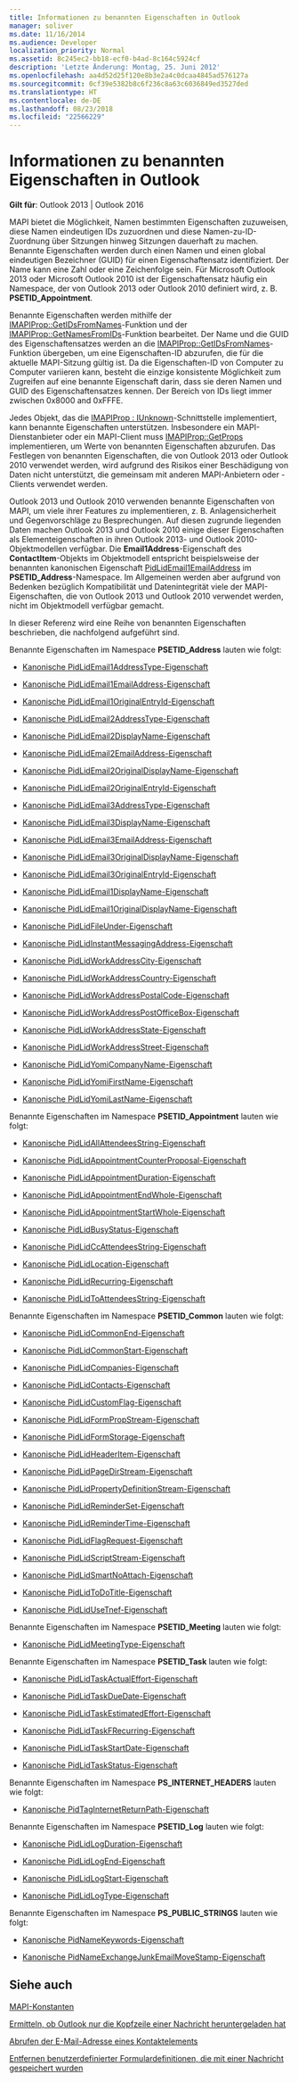 ```yaml
---
title: Informationen zu benannten Eigenschaften in Outlook
manager: soliver
ms.date: 11/16/2014
ms.audience: Developer
localization_priority: Normal
ms.assetid: 8c245ec2-bb18-ecf0-b4ad-8c164c5924cf
description: 'Letzte Änderung: Montag, 25. Juni 2012'
ms.openlocfilehash: aa4d52d25f120e8b3e2a4c0dcaa4845ad576127a
ms.sourcegitcommit: 0cf39e5382b8c6f236c8a63c6036849ed3527ded
ms.translationtype: HT
ms.contentlocale: de-DE
ms.lasthandoff: 08/23/2018
ms.locfileid: "22566229"
---
```

# <a name="about-named-properties-used-by-outlook"></a>Informationen zu benannten Eigenschaften in Outlook

  
  
**Gilt für**: Outlook 2013 | Outlook 2016 
  
MAPI bietet die Möglichkeit, Namen bestimmten Eigenschaften zuzuweisen, diese Namen eindeutigen IDs zuzuordnen und diese Namen-zu-ID-Zuordnung über Sitzungen hinweg Sitzungen dauerhaft zu machen. Benannte Eigenschaften werden durch einen Namen und einen global eindeutigen Bezeichner (GUID) für einen Eigenschaftensatz identifiziert. Der Name kann eine Zahl oder eine Zeichenfolge sein. Für Microsoft Outlook 2013 oder Microsoft Outlook 2010 ist der Eigenschaftensatz häufig ein Namespace, der von Outlook 2013 oder Outlook 2010 definiert wird, z. B. **PSETID_Appointment**. 
  
Benannte Eigenschaften werden mithilfe der [IMAPIProp::GetIDsFromNames](imapiprop-getidsfromnames.md)-Funktion und der [IMAPIProp::GetNamesFromIDs](imapiprop-getnamesfromids.md)-Funktion bearbeitet. Der Name und die GUID des Eigenschaftensatzes werden an die [IMAPIProp::GetIDsFromNames](imapiprop-getidsfromnames.md)-Funktion übergeben, um eine Eigenschaften-ID abzurufen, die für die aktuelle MAPI-Sitzung gültig ist. Da die Eigenschaften-ID von Computer zu Computer variieren kann, besteht die einzige konsistente Möglichkeit zum Zugreifen auf eine benannte Eigenschaft darin, dass sie deren Namen und GUID des Eigenschaftensatzes kennen. Der Bereich von IDs liegt immer zwischen 0x8000 and 0xFFFE. 
  
Jedes Objekt, das die [IMAPIProp : IUnknown](imapipropiunknown.md)-Schnittstelle implementiert, kann benannte Eigenschaften unterstützen. Insbesondere ein MAPI-Dienstanbieter oder ein MAPI-Client muss [IMAPIProp::GetProps](imapiprop-getprops.md) implementieren, um Werte von benannten Eigenschaften abzurufen. Das Festlegen von benannten Eigenschaften, die von Outlook 2013 oder Outlook 2010 verwendet werden, wird aufgrund des Risikos einer Beschädigung von Daten nicht unterstützt, die gemeinsam mit anderen MAPI-Anbietern oder -Clients verwendet werden. 
  
Outlook 2013 und Outlook 2010 verwenden benannte Eigenschaften von MAPI, um viele ihrer Features zu implementieren, z. B. Anlagensicherheit und Gegenvorschläge zu Besprechungen. Auf diesen zugrunde liegenden Daten machen Outlook 2013 und Outlook 2010 einige dieser Eigenschaften als Elementeigenschaften in ihren Outlook 2013- und Outlook 2010-Objektmodellen verfügbar. Die **Email1Address**-Eigenschaft des **ContactItem**-Objekts im Objektmodell entspricht beispielsweise der benannten kanonischen Eigenschaft [PidLidEmail1EmailAddress](pidlidemail1emailaddress-canonical-property.md) im **PSETID_Address**-Namespace. Im Allgemeinen werden aber aufgrund von Bedenken bezüglich Kompatibilität und Datenintegrität viele der MAPI-Eigenschaften, die von Outlook 2013 und Outlook 2010 verwendet werden, nicht im Objektmodell verfügbar gemacht. 
  
In dieser Referenz wird eine Reihe von benannten Eigenschaften beschrieben, die nachfolgend aufgeführt sind.
  
Benannte Eigenschaften im Namespace **PSETID_Address** lauten wie folgt: 
  
- [Kanonische PidLidEmail1AddressType-Eigenschaft](pidlidemail1addresstype-canonical-property.md)
    
- [Kanonische PidLidEmail1EmailAddress-Eigenschaft](pidlidemail1emailaddress-canonical-property.md)
    
- [Kanonische PidLidEmail1OriginalEntryId-Eigenschaft](pidlidemail1originalentryid-canonical-property.md)
    
- [Kanonische PidLidEmail2AddressType-Eigenschaft](pidlidemail2addresstype-canonical-property.md)
    
- [Kanonische PidLidEmail2DisplayName-Eigenschaft](pidlidemail2displayname-canonical-property.md)
    
- [Kanonische PidLidEmail2EmailAddress-Eigenschaft](pidlidemail2emailaddress-canonical-property.md)
    
- [Kanonische PidLidEmail2OriginalDisplayName-Eigenschaft](pidlidemail2originaldisplayname-canonical-property.md)
    
- [Kanonische PidLidEmail2OriginalEntryId-Eigenschaft](pidlidemail2originalentryid-canonical-property.md)
    
- [Kanonische PidLidEmail3AddressType-Eigenschaft](pidlidemail3addresstype-canonical-property.md)
    
- [Kanonische PidLidEmail3DisplayName-Eigenschaft](pidlidemail3displayname-canonical-property.md)
    
- [Kanonische PidLidEmail3EmailAddress-Eigenschaft](pidlidemail3emailaddress-canonical-property.md)
    
- [Kanonische PidLidEmail3OriginalDisplayName-Eigenschaft](pidlidemail3originaldisplayname-canonical-property.md)
    
- [Kanonische PidLidEmail3OriginalEntryId-Eigenschaft](pidlidemail3originalentryid-canonical-property.md)
    
- [Kanonische PidLidEmail1DisplayName-Eigenschaft](pidlidemail1displayname-canonical-property.md)
    
- [Kanonische PidLidEmail1OriginalDisplayName-Eigenschaft](pidlidemail1originaldisplayname-canonical-property.md)
    
- [Kanonische PidLidFileUnder-Eigenschaft](pidlidfileunder-canonical-property.md)
    
- [Kanonische PidLidInstantMessagingAddress-Eigenschaft](pidlidinstantmessagingaddress-canonical-property.md)
    
- [Kanonische PidLidWorkAddressCity-Eigenschaft](pidlidworkaddresscity-canonical-property.md)
    
- [Kanonische PidLidWorkAddressCountry-Eigenschaft](pidlidworkaddresscountry-canonical-property.md)
    
- [Kanonische PidLidWorkAddressPostalCode-Eigenschaft](pidlidworkaddresspostalcode-canonical-property.md)
    
- [Kanonische PidLidWorkAddressPostOfficeBox-Eigenschaft](pidlidworkaddresspostofficebox-canonical-property.md)
    
- [Kanonische PidLidWorkAddressState-Eigenschaft](pidlidworkaddressstate-canonical-property.md)
    
- [Kanonische PidLidWorkAddressStreet-Eigenschaft](pidlidworkaddressstreet-canonical-property.md)
    
- [Kanonische PidLidYomiCompanyName-Eigenschaft](pidlidyomicompanyname-canonical-property.md)
    
- [Kanonische PidLidYomiFirstName-Eigenschaft](pidlidyomifirstname-canonical-property.md)
    
- [Kanonische PidLidYomiLastName-Eigenschaft](pidlidyomilastname-canonical-property.md)
    
Benannte Eigenschaften im Namespace **PSETID_Appointment** lauten wie folgt: 
  
- [Kanonische PidLidAllAttendeesString-Eigenschaft](pidlidallattendeesstring-canonical-property.md)
    
- [Kanonische PidLidAppointmentCounterProposal-Eigenschaft](pidlidappointmentcounterproposal-canonical-property.md)
    
- [Kanonische PidLidAppointmentDuration-Eigenschaft](pidlidappointmentduration-canonical-property.md)
    
- [Kanonische PidLidAppointmentEndWhole-Eigenschaft](pidlidappointmentendwhole-canonical-property.md)
    
- [Kanonische PidLidAppointmentStartWhole-Eigenschaft](pidlidappointmentstartwhole-canonical-property.md)
    
- [Kanonische PidLidBusyStatus-Eigenschaft](pidlidbusystatus-canonical-property.md)
    
- [Kanonische PidLidCcAttendeesString-Eigenschaft](pidlidccattendeesstring-canonical-property.md)
    
- [Kanonische PidLidLocation-Eigenschaft](pidlidlocation-canonical-property.md)
    
- [Kanonische PidLidRecurring-Eigenschaft](pidlidrecurring-canonical-property.md)
    
- [Kanonische PidLidToAttendeesString-Eigenschaft](pidlidtoattendeesstring-canonical-property.md)
    
Benannte Eigenschaften im Namespace **PSETID_Common** lauten wie folgt: 
  
- [Kanonische PidLidCommonEnd-Eigenschaft](pidlidcommonend-canonical-property.md)
    
- [Kanonische PidLidCommonStart-Eigenschaft](pidlidcommonstart-canonical-property.md)
    
- [Kanonische PidLidCompanies-Eigenschaft](pidlidcompanies-canonical-property.md)
    
- [Kanonische PidLidContacts-Eigenschaft](pidlidcontacts-canonical-property.md)
    
- [Kanonische PidLidCustomFlag-Eigenschaft](pidlidcustomflag-canonical-property.md)
    
- [Kanonische PidLidFormPropStream-Eigenschaft](pidlidformpropstream-canonical-property.md)
    
- [Kanonische PidLidFormStorage-Eigenschaft](pidlidformstorage-canonical-property.md)
    
- [Kanonische PidLidHeaderItem-Eigenschaft](pidlidheaderitem-canonical-property.md)
    
- [Kanonische PidLidPageDirStream-Eigenschaft](pidlidpagedirstream-canonical-property.md)
    
- [Kanonische PidLidPropertyDefinitionStream-Eigenschaft](pidlidpropertydefinitionstream-canonical-property.md)
    
- [Kanonische PidLidReminderSet-Eigenschaft](pidlidreminderset-canonical-property.md)
    
- [Kanonische PidLidReminderTime-Eigenschaft](pidlidremindertime-canonical-property.md)
    
- [Kanonische PidLidFlagRequest-Eigenschaft](pidlidflagrequest-canonical-property.md)
    
- [Kanonische PidLidScriptStream-Eigenschaft](pidlidscriptstream-canonical-property.md)
    
- [Kanonische PidLidSmartNoAttach-Eigenschaft](pidlidsmartnoattach-canonical-property.md)
    
- [Kanonische PidLidToDoTitle-Eigenschaft](pidlidtodotitle-canonical-property.md)
    
- [Kanonische PidLidUseTnef-Eigenschaft](pidlidusetnef-canonical-property.md)
    
Benannte Eigenschaften im Namespace **PSETID_Meeting** lauten wie folgt: 
  
- [Kanonische PidLidMeetingType-Eigenschaft](pidlidmeetingtype-canonical-property.md)
    
Benannte Eigenschaften im Namespace **PSETID_Task** lauten wie folgt: 
  
- [Kanonische PidLidTaskActualEffort-Eigenschaft](pidlidtaskactualeffort-canonical-property.md)
    
- [Kanonische PidLidTaskDueDate-Eigenschaft](pidlidtaskduedate-canonical-property.md)
    
- [Kanonische PidLidTaskEstimatedEffort-Eigenschaft](pidlidtaskestimatedeffort-canonical-property.md)
    
- [Kanonische PidLidTaskFRecurring-Eigenschaft](pidlidtaskfrecurring-canonical-property.md)
    
- [Kanonische PidLidTaskStartDate-Eigenschaft](pidlidtaskstartdate-canonical-property.md)
    
- [Kanonische PidLidTaskStatus-Eigenschaft](pidlidtaskstatus-canonical-property.md)
    
Benannte Eigenschaften im Namespace **PS_INTERNET_HEADERS** lauten wie folgt: 
  
- [Kanonische PidTagInternetReturnPath-Eigenschaft](pidtaginternetreturnpath-canonical-property.md)
    
Benannte Eigenschaften im Namespace **PSETID_Log** lauten wie folgt: 
  
- [Kanonische PidLidLogDuration-Eigenschaft](pidlidlogduration-canonical-property.md)
    
- [Kanonische PidLidLogEnd-Eigenschaft](pidlidlogend-canonical-property.md)
    
- [Kanonische PidLidLogStart-Eigenschaft](pidlidlogstart-canonical-property.md)
    
- [Kanonische PidLidLogType-Eigenschaft](pidlidlogtype-canonical-property.md)
    
Benannte Eigenschaften im Namespace **PS_PUBLIC_STRINGS** lauten wie folgt: 
  
- [Kanonische PidNameKeywords-Eigenschaft](pidnamekeywords-canonical-property.md)
    
- [Kanonische PidNameExchangeJunkEmailMoveStamp-Eigenschaft](pidnameexchangejunkemailmovestamp-canonical-property.md)
    
## <a name="see-also"></a>Siehe auch



[MAPI-Konstanten](mapi-constants.md)
  
[Ermitteln, ob Outlook nur die Kopfzeile einer Nachricht heruntergeladen hat](how-to-determine-if-outlook-downloaded-only-the-header-of-a-message.md)
  
[Abrufen der E-Mail-Adresse eines Kontaktelements](how-to-get-the-email-address-of-a-contact-item.md)
  
[Entfernen benutzerdefinierter Formulardefinitionen, die mit einer Nachricht gespeichert wurden](how-to-remove-custom-form-definition-saved-with-a-message.md)

